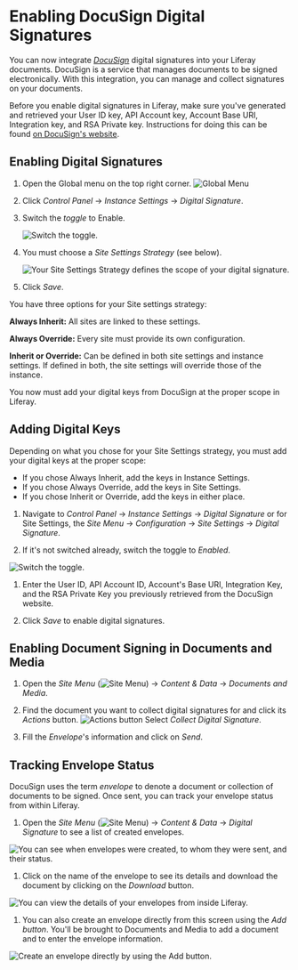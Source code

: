 # Enabling DocuSign Digital Signatures

You can now integrate [*DocuSign*](https://www.docusign.com/) digital signatures into your Liferay documents. DocuSign is a service that manages documents to be signed electronically. With this integration, you can manage and collect signatures on your documents.

Before you enable digital signatures in Liferay, make sure you've generated and retrieved your User ID key, API Account key, Account Base URI, Integration key, and RSA Private key. Instructions for doing this can be found [on DocuSign's website](https://support.docusign.com/en/guides/ndse-admin-guide-api-and-keys). 

## Enabling Digital Signatures

1. Open the Global menu on the top right corner. ![Global Menu](../../../images/icon-applications-menu.png)

1. Click *Control Panel* &rarr; *Instance Settings* &rarr; *Digital Signature*. 

1. Switch the *toggle* to Enable.

    ![Switch the toggle.](./images/03.png)

1. You must choose a *Site Settings Strategy* (see below).

    ![Your Site Settings Strategy defines the scope of your digital signature.](./images/04.png)

1. Click *Save*. 

You have three options for your Site settings strategy: 

**Always Inherit:** All sites are linked to these settings.

**Always Override:** Every site must provide its own configuration.

**Inherit or Override:** Can be defined in both site settings and instance settings. If defined in both, the site settings will override those of the instance.

You now must add your digital keys from DocuSign at the proper scope in Liferay. 

## Adding Digital Keys

Depending on what you chose for your Site Settings strategy, you must add your digital keys at the proper scope: 

- If you chose Always Inherit, add the keys in Instance Settings. 
- If you chose Always Override, add the keys in Site Settings. 
- If you chose Inherit or Override, add the keys in either place.

1. Navigate to _Control Panel_ &rarr; _Instance Settings_ &rarr; _Digital Signature_ or for Site Settings, the _Site Menu_ &rarr; _Configuration_ &rarr; _Site Settings_ &rarr; _Digital Signature_. 

1. If it's not switched already, switch the toggle to _Enabled_.

![Switch the toggle.](./images/09.png)

1. Enter the User ID, API Account ID, Account's Base URI, Integration Key, and the RSA Private Key you previously retrieved from the DocuSign website. 

1. Click *Save* to enable digital signatures. 

## Enabling Document Signing in Documents and Media

1. Open the *Site Menu* (![Site Menu](../../../images/icon-menu.png)) &rarr; *Content & Data* &rarr; *Documents and Media*.

1. Find the document you want to collect digital signatures for and click its *Actions* button. ![Actions button](./images/23.png) Select _Collect Digital Signature_.

1. Fill the *Envelope*'s information and click on *Send*.

<!--The step above was the one spot that didn't seem clear to me, and you have no screenshot of it. Can you add one? -Rich -->

## Tracking Envelope Status

DocuSign uses the term _envelope_ to denote a document or collection of documents to be signed. Once sent, you can track your envelope status from within Liferay.

1. Open the *Site Menu* (![Site Menu](../../../images/icon-menu.png)) &rarr; _Content & Data_ &rarr; _Digital Signature_ to see a list of created envelopes. 

![You can see when envelopes were created, to whom they were sent, and their status.](./images/25.png)

1. Click on the name of the envelope to see its details and download the document by clicking on the *Download* button.

![You can view the details of your envelopes from inside Liferay.](./images/26.png)

1. You can also create an envelope directly from this screen using the *Add button*. You'll be brought to Documents and Media to add a document and to enter the envelope information. 

![Create an envelope directly by using the Add button.](./images/27.png) 

<!-- This article seems to be missing the last step: what happens when you enter the envelope? Is an email sent to the recipient? Is there a link to the document in that email? Does that link go back to Liferay or to DocuSign? Are we notified when the documents are signed, or do we have to keep checking the status? You should describe the entire process so the reader can get a good picture of how the integration works. -Rich -->

